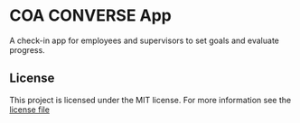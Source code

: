 # COA CONVERSE App

A check-in app for employees and supervisors to set goals and evaluate progress.

## License

This project is licensed under the MIT license. For more information see the [license file](./LICENSE.md)